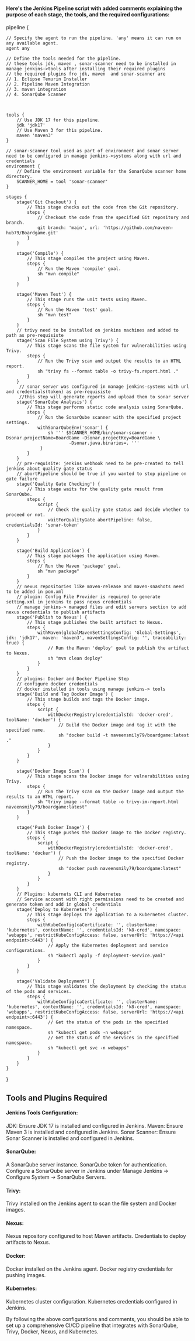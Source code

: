#### Here's the Jenkins Pipeline script with added comments explaining the purpose of each stage, the tools, and the required configurations:



pipeline {

    // Specify the agent to run the pipeline. 'any' means it can run on any available agent.
    agent any
    
    // Define the tools needed for the pipeline.
    // these tools jdk, maven , sonar-scanner need to be installed in manage jenkins->tools after installing their required plugins
    // the required plugins fro jdk, maven  and sonar-scanner are 
    // 1. Eclipse Temurin Installer
    // 2. Pipeline Maven Integration
    // 3. maven integration
    // 4. SonarQube Scanner



    tools {
        // Use JDK 17 for this pipeline.
        jdk 'jdk17'
        // Use Maven 3 for this pipeline.
        maven 'maven3'
    }

    // sonar-scanner tool used as part of environment and sonar server need to be configured in manage jenkins->systems along with url and credentials
    environment {
        // Define the environment variable for the SonarQube scanner home directory.
        SCANNER_HOME = tool 'sonar-scanner'
    }
    
    stages {
        stage('Git Checkout') {
            // This stage checks out the code from the Git repository.
            steps {
                // Checkout the code from the specified Git repository and branch.
                git branch: 'main', url: 'https://github.com/naveen-hub79/Boardgame.git'
            }
        }

        stage('Compile') {
            // This stage compiles the project using Maven.
            steps {
                // Run the Maven 'compile' goal.
                sh "mvn compile"
            }
        }

        stage('Maven Test') {
            // This stage runs the unit tests using Maven.
            steps {
                // Run the Maven 'test' goal.
                sh "mvn test"
            }
        }
        // trivy need to be installed on jenkins machines and added to path as pre-requisiste
        stage('Scan File System using Trivy') {
            // This stage scans the file system for vulnerabilities using Trivy.
            steps {
                // Run the Trivy scan and output the results to an HTML report.
                sh "trivy fs --format table -o trivy-fs.report.html ."
            }
        }
         // sonar server was configured in manage jenkins-systems with url and credentials(token) as pre-requisiste
         //this step will generate reports and upload them to sonar server
        stage('SonarQube Analysis') {
            // This stage performs static code analysis using SonarQube.
            steps {
                // Run the SonarQube scanner with the specified project settings.
                withSonarQubeEnv('sonar') {
                    sh ''' $SCANNER_HOME/bin/sonar-scanner -Dsonar.projectName=BoardGame -Dsonar.projectKey=BoardGame \
                            -Dsonar.java.binaries=. '''
                 }
            }
        } 
        // pre-requisite: jenkins webhook need to be pre-created to tell jenkins about quality gate status
        // abortPipeline should be true if you wanted to stop pipeline on gate failure
        stage('Quality Gate Checking') {
            // This stage waits for the quality gate result from SonarQube.
            steps {
                script {
                    // Check the quality gate status and decide whether to proceed or not.
                    waitForQualityGate abortPipeline: false, credentialsId: 'sonar-token'
                }
            }
        }

        stage('Build Application') {
            // This stage packages the application using Maven.
            steps {
                // Run the Maven 'package' goal.
                sh "mvn package"
            }
        }
        // nexus repositories like maven-release and maven-snashots need to be added in pom.xml
        // plugin: Config File Provider is required to generate setting.xml in jenkins to pass nexus credentials
        // manage jenkins-> managed files and edit servers section to add nexus credentials to publish artifacts
        stage('Publish to Nexus') {
            // This stage publishes the built artifact to Nexus.
            steps {
                withMaven(globalMavenSettingsConfig: 'Global-Settings', jdk: 'jdk17', maven: 'maven3', mavenSettingsConfig: '', traceability: true) {
                    // Run the Maven 'deploy' goal to publish the artifact to Nexus.
                    sh "mvn clean deploy"
                }
            }
        }
        // plugins: Docker and Docker Pipeline Step
        // configure docker credentials
        // docker installed in tools using manage jenkins-> tools
        stage('Build and Tag Docker Image') {
            // This stage builds and tags the Docker image.
            steps {
                script {
                    withDockerRegistry(credentialsId: 'docker-cred', toolName: 'docker') {
                        // Build the Docker image and tag it with the specified name.
                        sh "docker build -t naveensmily79/boardgame:latest ."
                    }
                }
            }
        }

        stage('Docker Image Scan') {
            // This stage scans the Docker image for vulnerabilities using Trivy.
            steps {
                // Run the Trivy scan on the Docker image and output the results to an HTML report.
                sh "trivy image --format table -o trivy-im-report.html naveensmily79/boardgame:latest"
            }
        }

        stage('Push Docker Image') {
            // This stage pushes the Docker image to the Docker registry.
            steps {
                script {
                    withDockerRegistry(credentialsId: 'docker-cred', toolName: 'docker') {
                        // Push the Docker image to the specified Docker registry.
                        sh "docker push naveensmily79/boardgame:latest"
                    }
                }
            }
        }
        // Plugins: kubernets CLI and Kubernetes
        // Service account with right permissions need to be created and generate token and add in global credentials
        stage('Deploy to Kubernetes') {
            // This stage deploys the application to a Kubernetes cluster.
            steps {
                withKubeConfig(caCertificate: '', clusterName: 'kubernetes', contextName: '', credentialsId: 'k8-cred', namespace: 'webapps', restrictKubeConfigAccess: false, serverUrl: 'https://<api endpoint>:6443') {
                    // Apply the Kubernetes deployment and service configurations.
                    sh "kubectl apply -f deployment-service.yaml"
                }
            }
        }

        stage('Validate Deployment') {
            // This stage validates the deployment by checking the status of the pods and services.
            steps {
                withKubeConfig(caCertificate: '', clusterName: 'kubernetes', contextName: '', credentialsId: 'k8-cred', namespace: 'webapps', restrictKubeConfigAccess: false, serverUrl: 'https://<api endpoint>:6443') {
                    // Get the status of the pods in the specified namespace.
                    sh "kubectl get pods -n webapps"
                    // Get the status of the services in the specified namespace.
                    sh "kubectl get svc -n webapps"
                }
            }
        }        
    }
}


## Tools and Plugins Required
#### Jenkins Tools Configuration:

JDK: Ensure JDK 17 is installed and configured in Jenkins.
Maven: Ensure Maven 3 is installed and configured in Jenkins.
Sonar Scanner: Ensure Sonar Scanner is installed and configured in Jenkins.
#### SonarQube:

A SonarQube server instance.
SonarQube token for authentication.
Configure a SonarQube server in Jenkins under Manage Jenkins -> Configure System -> SonarQube Servers.
#### Trivy:

Trivy installed on the Jenkins agent to scan the file system and Docker images.
#### Nexus:

Nexus repository configured to host Maven artifacts.
Credentials to deploy artifacts to Nexus.
#### Docker:

Docker installed on the Jenkins agent.
Docker registry credentials for pushing images.
#### Kubernetes:

Kubernetes cluster configuration.
Kubernetes credentials configured in Jenkins.

By following the above configurations and comments, you should be able to set up a comprehensive CI/CD pipeline that integrates with SonarQube, Trivy, Docker, Nexus, and Kubernetes.
